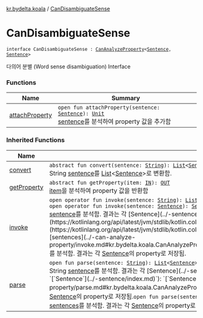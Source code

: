 [kr.bydelta.koala](../index.md) / [CanDisambiguateSense](./index.md)

# CanDisambiguateSense

`interface CanDisambiguateSense : `[`CanAnalyzeProperty`](../-can-analyze-property/index.md)`<`[`Sentence`](../-sentence/index.md)`, `[`Sentence`](../-sentence/index.md)`>`

다의어 분별 (Word sense disambiguation) Interface

### Functions

| Name | Summary |
|---|---|
| [attachProperty](attach-property.md) | `open fun attachProperty(sentence: `[`Sentence`](../-sentence/index.md)`): `[`Unit`](https://kotlinlang.org/api/latest/jvm/stdlib/kotlin/-unit/index.html)<br>[sentence](attach-property.md#kr.bydelta.koala.CanDisambiguateSense$attachProperty(kr.bydelta.koala.Sentence)/sentence)를 분석하여 property 값을 추가함 |

### Inherited Functions

| Name | Summary |
|---|---|
| [convert](../-can-analyze-property/convert.md) | `abstract fun convert(sentence: `[`String`](https://kotlinlang.org/api/latest/jvm/stdlib/kotlin/-string/index.html)`): `[`List`](https://kotlinlang.org/api/latest/jvm/stdlib/kotlin.collections/-list/index.html)`<`[`Sentence`](../-sentence/index.md)`>`<br>String [sentence](../-can-analyze-property/convert.md#kr.bydelta.koala.CanAnalyzeProperty$convert(kotlin.String)/sentence)를 [List](https://kotlinlang.org/api/latest/jvm/stdlib/kotlin.collections/-list/index.html)&lt;[Sentence](../-sentence/index.md)&gt;로 변환함. |
| [getProperty](../-can-analyze-property/get-property.md) | `abstract fun getProperty(item: `[`IN`](../-can-analyze-property/index.md#IN)`): `[`OUT`](../-can-analyze-property/index.md#OUT)<br>[item](../-can-analyze-property/get-property.md#kr.bydelta.koala.CanAnalyzeProperty$getProperty(kr.bydelta.koala.CanAnalyzeProperty.IN)/item)을 분석하여 property 값을 반환함 |
| [invoke](../-can-analyze-property/invoke.md) | `open operator fun invoke(sentence: `[`String`](https://kotlinlang.org/api/latest/jvm/stdlib/kotlin/-string/index.html)`): `[`List`](https://kotlinlang.org/api/latest/jvm/stdlib/kotlin.collections/-list/index.html)`<`[`Sentence`](../-sentence/index.md)`>`<br>`open operator fun invoke(sentence: `[`Sentence`](../-sentence/index.md)`): `[`Sentence`](../-sentence/index.md)<br>[sentence](../-can-analyze-property/invoke.md#kr.bydelta.koala.CanAnalyzeProperty$invoke(kotlin.String)/sentence)를 분석함. 결과는 각 [Sentence](../-sentence/index.md)의 property로 저장됨.`open operator fun invoke(sentences: `[`List`](https://kotlinlang.org/api/latest/jvm/stdlib/kotlin.collections/-list/index.html)`<`[`Sentence`](../-sentence/index.md)`>): `[`List`](https://kotlinlang.org/api/latest/jvm/stdlib/kotlin.collections/-list/index.html)`<`[`Sentence`](../-sentence/index.md)`>`<br>[sentences](../-can-analyze-property/invoke.md#kr.bydelta.koala.CanAnalyzeProperty$invoke(kotlin.collections.List((kr.bydelta.koala.Sentence)))/sentences)를 분석함. 결과는 각 [Sentence](../-sentence/index.md)의 property로 저장됨. |
| [parse](../-can-analyze-property/parse.md) | `open fun parse(sentence: `[`String`](https://kotlinlang.org/api/latest/jvm/stdlib/kotlin/-string/index.html)`): `[`List`](https://kotlinlang.org/api/latest/jvm/stdlib/kotlin.collections/-list/index.html)`<`[`Sentence`](../-sentence/index.md)`>`<br>String [sentence](../-can-analyze-property/parse.md#kr.bydelta.koala.CanAnalyzeProperty$parse(kotlin.String)/sentence)를 분석함. 결과는 각 [Sentence](../-sentence/index.md)의 property로 저장됨.`open fun parse(sentence: `[`Sentence`](../-sentence/index.md)`): `[`Sentence`](../-sentence/index.md)<br>[sentence](../-can-analyze-property/parse.md#kr.bydelta.koala.CanAnalyzeProperty$parse(kr.bydelta.koala.Sentence)/sentence)를 분석함. 결과는 각 [Sentence](../-sentence/index.md)의 property로 저장됨.`open fun parse(sentences: `[`List`](https://kotlinlang.org/api/latest/jvm/stdlib/kotlin.collections/-list/index.html)`<`[`Sentence`](../-sentence/index.md)`>): `[`List`](https://kotlinlang.org/api/latest/jvm/stdlib/kotlin.collections/-list/index.html)`<`[`Sentence`](../-sentence/index.md)`>`<br>[sentences](../-can-analyze-property/parse.md#kr.bydelta.koala.CanAnalyzeProperty$parse(kotlin.collections.List((kr.bydelta.koala.Sentence)))/sentences)를 분석함. 결과는 각 [Sentence](../-sentence/index.md)의 property로 저장됨. |
